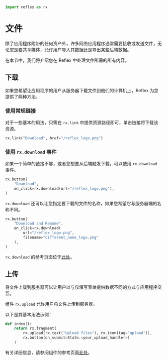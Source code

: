 ```python exec
import reflex as rx
```


# 文件

除了应用程序附带的任何资产外，许多网络应用程序通常需要接收或发送文件，无论您是要共享媒体，允许用户导入其数据还是导出某些后端数据。

在本节中，我们将介绍您在 Reflex 中处理文件所需的所有内容。

## 下载

如果您希望让应用程序的用户从服务器下载文件到他们的计算机上，Reflex 为您提供了两种方法。

### 使用常规链接

对于一些基本的用法，只需在 `rx.link` 中提供资源路径即可，单击链接将下载该资源。

```python demo
rx.link("Download", href="/reflex_logo.png")
```

### 使用 `rx.download` 事件

如果一个简单的链接不够，或者您想要从后端触发下载，可以使用 `rx.download` 事件。

```python demo
rx.button(
    "Download", 
    on_click=rx.download(url="/reflex_logo.png"),
)
```

`rx.download` 还可以让您指定要下载的文件的名称，如果您希望它与服务器端的名称不同。

```python demo
rx.button(
    "Download and Rename", 
    on_click=rx.download(
        url="/reflex_logo.png", 
        filename="different_name_logo.png"
    ),
)
```

`rx.download` 的参考页面位于[此处]({"/docs/api-reference/special-events"})。

## 上传

将文件上载到服务器可以让用户以与仅填写表单提供数据不同的方式与应用程序交互。

组件 `rx.upload` 允许用户将文件上传到服务器。

以下是其基本用法示例：
```python
def index():
    return rx.fragment(
        rx.upload(rx.text("Upload files"), rx.icon(tag="upload")),
        rx.button(on_submit=State.<your_upload_handler>)
    )
```

有关详细信息，请参阅组件的参考页面[此处](/docs/library/forms/upload)。

